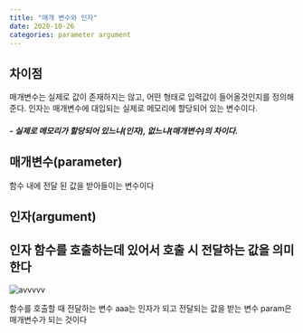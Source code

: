 ```yaml
---
title: "매개 변수와 인자"
date: 2020-10-26
categories: parameter argument
---
```

## 차이점
매개변수는 실제로 값이 존재하지는 않고, 어떤 형태로 입력값이 들어올것인지를 정의해 준다.
인자는 매개변수에 대입되는 실제로 메모리에 할당되어 있는 변수이다.
##### - 실제로 메모리가 할당되어 있느냐(인자), 없느냐(매개변수)의 차이다.

## 매개변수(parameter)
 함수 내에 전달 된 값을 받아들이는 변수이다

## 인자(argument)
 인자 함수를 호출하는데 있어서 호출 시 전달하는 값을 의미한다
---
![avvvvv](https://user-images.githubusercontent.com/31603702/97961683-1a483700-1df7-11eb-8cfd-fa21f667e3c4.PNG)

함수를 호출할 때 전달하는 변수 aaa는 인자가 되고 전달되는 값을 받는 변수 param은 매개변수가 되는 것이다